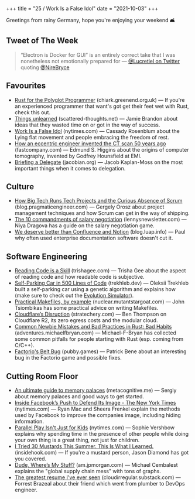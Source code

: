 +++
title = "25 / Work Is a False Idol"
date = "2021-10-03"
+++

Greetings from rainy Germany, hope you're enjoying your weekend 🛋

## Tweet of The Week
> “Electron is Docker for GUI” is an entirely correct take that I was nonetheless not emotionally prepared for
> — [@Lucretiel on Twitter](https://twitter.com/Lucretiel/status/1443795077642530817) quoting [@NireBryce](https://twitter.com/NireBryce/status/1443775649878102022)

## Favourites
* [Rust for the Polyglot Programmer](https://www.chiark.greenend.org.uk/~ianmdlvl/rust-polyglot/intro.html) (chiark.greenend.org.uk) — If you're an experienced programmer that want's got get their feet wet with Rust, check this out.
* [Things unlearned](https://scattered-thoughts.net/writing/things-unlearned/) (scattered-thoughts.net) — Jamie Brandon about ideas that they wasted time on or got in the way of success.
* [Work Is a False Idol](https://www.nytimes.com/2021/08/22/opinion/lying-flat-work-rest.html) (nytimes.com) — Cassady Rosenblum about the Lying flat movement and people embracing the freedom of rest.
* [How an eccentric engineer invented the CT scan 50 years ago](https://www.fastcompany.com/90682224/beatles-engineer-ct-scan-invention-50-anniversary) (fastcompany.com) — Edmund S. Higgins about the origins of computer tomography, invented by Godfrey Hounsfield at EMI.
* [Briefing a Delegate](https://jacobian.org/2021/sep/27/briefing-a-delegate/) (jacobian.org) — Jacob Kaplan-Moss on the most important things when it comes to delegation.

## Culture
* [How Big Tech Runs Tech Projects and the Curious Absence of Scrum](https://blog.pragmaticengineer.com/project-management-at-big-tech/) (blog.pragmaticengineer.com) — Gergely Orosz about project management techniques and how Scrum can get in the way of shipping.
* [The 10 commandments of salary negotiation](https://www.lennysnewsletter.com/p/negotiating-comp) (lennysnewsletter.com) — Niya Dragova has a guide on the salary negotiation game.
* [We deserve better than Confluence and Notion](https://blog.luap.info/we-deserve-better-than-confluence-and-notion.html) (blog.luap.info) — Paul why often used enterprise documentation software doesn't cut it.

## Software Engineering
* [Reading Code is a Skill](https://trishagee.com/2020/09/07/reading-code-is-a-skill/) (trishagee.com) — Trisha Gee about the aspect of reading code and how readable code is subjective.
* [Self-Parking Car in 500 Lines of Code](https://trekhleb.dev/blog/2021/self-parking-car-evolution/) (trekhleb.dev) — Oleksii Trekhleb built a self-parking car using a genetic algorithm and explains how (make sure to check out the [Evolution Simulator](https://trekhleb.dev/self-parking-car-evolution/)).
* [Practical Makefiles, by example](http://nuclear.mutantstargoat.com/articles/make/) (nuclear.mutantstargoat.com) — John Tsiombikas has some practical advice on writing Makefiles.
* [Cloudflare’s Disruption](https://stratechery.com/2021/cloudflares-disruption) (stratechery.com) — Ben Thompson on Cloudflare R2, its zero egress costs and the modular cloud.
* [Common Newbie Mistakes and Bad Practices in Rust: Bad Habits](https://adventures.michaelfbryan.com/posts/rust-best-practices/bad-habits) (adventures.michaelfbryan.com) — Michael-F-Bryan has collected some common pitfalls for people starting with Rust (esp. coming from C/C++).
* [Factorio's Belt Bug](http://pubby.games/factorio.html) (pubby.games) — Patrick Bene about an interesting bug in the Factorio game and possible fixes.

## Cutting Room Floor
* [An ultimate guide to memory palaces](https://metacognitive.me/memory-palace/) (metacognitive.me) — Sergiy about memory palaces and good ways to get started.
* [Inside Facebook’s Push to Defend Its Image - The New York Times](https://www.nytimes.com/2021/09/21/technology/zuckerberg-facebook-project-amplify.html) (nytimes.com) — Ryan Mac and Sheera Frenkel explain the methods used by Facebook to improve the companies image, including hiding information.
* [Parallel Play Isn't Just for Kids](https://www.nytimes.com/2021/09/24/well/live/parallel-play-for-adults.html) (nytimes.com) — Sophie Vershbow explains why spending time in the presence of other people while doing your own thing is a great thing, not just for children.
* [I Tried 30 Mustards This Summer. This Is What I Learned.](https://www.insidehook.com/article/food-and-drink/30-best-mustards-tried-summer) (insidehook.com) — If you're a mustard person, Jason Diamond has got you covered.
* [Dude, Where’s My Stuff?](https://am.jpmorgan.com/us/en/asset-management/institutional/insights/market-insights/eye-on-the-market/dude-where-is-my-stuff/) (am.jpmorgan.com) — Michael Cembalest explains the "global supply chain mess" with tons of graphs.
* [The greatest resume I've ever seen](https://cloudirregular.substack.com/p/the-greatest-resume-ive-ever-seen)  (cloudirregular.substack.com) — Forrest Brazeal about their friend which went from plumber to DevOps engineer.